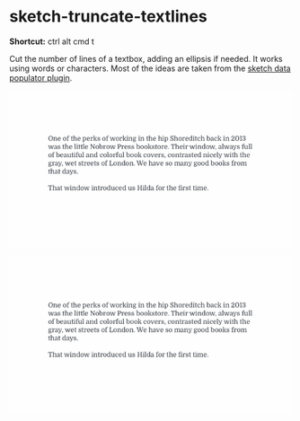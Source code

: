 # sketch-truncate-textlines

**Shortcut:** ctrl alt cmd t

Cut the number of lines of a textbox, adding an ellipsis if needed. It works using words or characters. Most of the ideas are taken from the [sketch data populator plugin](https://github.com/preciousforever/sketch-data-populator/).

![Trim](assets/trimline-word.gif)

![Trim](assets/trimline-character.gif)